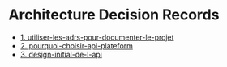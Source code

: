 # Architecture Decision Records

* [1. utiliser-les-adrs-pour-documenter-le-projet](0001-utiliser-les-adrs-pour-documenter-le-projet.md)
* [2. pourquoi-choisir-api-plateform](0002-pourquoi-choisir-api-plateform.md)
* [3. design-initial-de-l-api](0003-design-initial-de-l-api.md)
